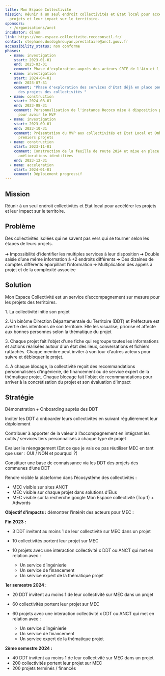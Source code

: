 ```yaml
---
title: Mon Espace Collectivité
mission: Réunir à un seul endroit collectivités et Etat local pour accélérer les
  projets et leur impact sur le territoire.
sponsors:
  - /organisations/anct
incubator: dinum
link: https://mon-espace-collectivite.recoconseil.fr/
contact: stephane.dosdoghrouyan.prestataire@anct.gouv.fr
accessibility_status: non conforme
phases:
  - name: investigation
    start: 2023-01-01
    end: 2023-03-31
    comment: Phase d'exploration auprès des acteurs CRTE de l'Ain et l'Ardèche
  - name: investigation
    start: 2024-04-01
    end: 2023-07-31
    comment: "Phase d'exploration des services d'Etat déjà en place pour la gestion
      des projets des collectivités "
  - name: construction
    start: 2024-08-01
    end: 2023-08-31
    comment: Personnalisation de l'instance Recoco mise à disposition par le CEREMA
      pour avoir le MVP
  - name: investigation
    start: 2023-09-01
    end: 2023-10-31
    comment: Présentation du MVP aux collectivités et Etat Local et Onboarding des
      premiers projets
  - name: construction
    start: 2023-11-01
    comment: Construction de la feuille de route 2024 et mise en place des
      améliorations identifiées
    end: 2023-12-31
  - name: acceleration
    start: 2024-01-01
    comment: Déploiement progressif
---
```

## Mission

Réunir à un seul endroit collectivités et Etat local pour accélérer les projets et leur impact sur le territoire.

## Problème

Des collectivités isolées qui ne savent pas vers qui se tourner selon les étapes de leurs projets.\
\
➔ Impossibilité d’identifier les multiples services à leur disposition
➔ Double saisie d’une même information à +2 endroits différents
➔ Des dizaines de comptes différents éparpillant l’information
➔ Multiplication des appels à projet et de la complexité associée

## Solution

Mon Espace Collectivité est un service d’accompagnement sur mesure pour les projets des territoires.

1﻿. La collectivité initie son projet

2﻿. Un binôme Direction Départementale du Territoire (DDT) et Préfecture est avertie des intentions de son territoire. Elle les visualise, priorise et affecte aux bonnes personnes selon la thématique du projet

3﻿. Chaque projet fait l'objet d'une fiche qui regroupe toutes les informations et actions réalisées autour d'un état des lieux, conversations et fichiers rattachés. Chaque membre peut inviter à son tour d'autres acteurs pour suivre et débloquer le projet.

4﻿. A chaque blocage, la collectivité reçoit des recommandations personnalisées d'ingénierie,  de financement ou de service expert de la thématique projet. Chaque blocage fait l'objet de recommandations pour arriver à la concrétisation du projet et son évaluation d'impact

## Stratégie

Démonstration + Onboarding auprès des DDT

Inciter les DDT à onboarder leurs collectivités en suivant régulièrement leur déploiement

Contribuer à apporter de la valeur à l’accompagnement en intégrant les outils / services tiers personnalisés à chaque type de projet

Evaluer le réengagement (Est ce que je vais ou pas réutiliser MEC en tant que user : OUI / NON et pourquoi ?)

Constituer une base de connaissance via les DDT des projets des communes d’une DDT

Rendre visible la plateforme dans l’écosystème des collectivités :

* MEC visible sur sites ANCT
* MEC visible sur chaque projet dans solutions d’Elus
* MEC visible sur la recherche google Mon Espace collectivité (Top 1) + Adwords



**Objectif d'impacts :** démontrer l’intérêt des acteurs pour MEC :

**F﻿in 2023 :**

* 3 DDT invitent au moins 1 de leur collectivité sur MEC dans un projet
* 10 collectivités portent leur projet sur MEC
* 10 projets avec une interaction collectivité x DDT ou ANCT qui met en relation avec :

  * Un service d’ingénierie
  * Un service de financement
  * Un service expert de la thématique projet

**1er semestre 2024 :**

* 20 DDT invitent au moins 1 de leur collectivité sur MEC dans un projet
* 60 collectivités portent leur projet sur MEC
* 60 projets avec une interaction collectivité x DDT ou ANCT qui met en relation avec :

  * Un service d’ingénierie
  * Un service de financement
  * Un service expert de la thématique projet

**2ème semestre 2024 :**

* 40 DDT invitent au moins 1 de leur collectivité sur MEC dans un projet
* 200 collectivités portent leur projet sur MEC
* 200 projets terminés / financés